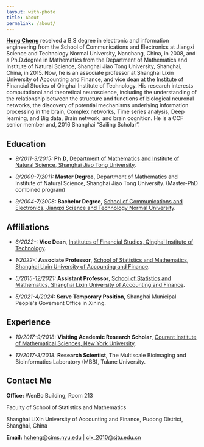 ```yaml
---
layout: with-photo
title: About
permalink: /about/
---
```


**[Hong Cheng](https://orcid.org/0000-0001-9658-2313)** received a B.S degree in electronic and information engineering from the School of Communications and Electronics at Jiangxi Science and Technology Normal University, Nanchang, China, in 2008, and a Ph.D.degree in Mathematics from the Department of Mathematics and Institute of Natural Science, Shanghai Jiao Tong University, Shanghai, China, in 2015. Now, he is an associate professor at Shanghai Lixin University of Accounting and Finance, and vice dean at the Institute of Financial Studies of Qinghai Institute of Technology. His research interests computational and theoretical neuroscience, including the understanding of the relationship between the structure and functions of biological neuronal networks, the discovery of potential mechanisms underlying information processing in the brain, Complex networks, Time series analysis, Deep learning, and Big data, Brain network, and brain cognition. He is a CCF senior member and, 2016 Shanghai “Sailing Scholar”.

## Education

* *9/2011-3/2015:* **Ph.D**, [Department of Mathematics and Institute of Natural
Science, Shanghai Jiao Tong University](https://ins.sjtu.edu.cn/peoples/chenghong).

* *9/2009-7/2011:* **Master Degree**, Department of Mathematics and Institute of
Natural Science, Shanghai Jiao Tong University. (Master-PhD combined program)

* *9/2004-7/2008:* **Bachelor Degree**, [School of Communications and Electronics,
Jiangxi Science and Technology Normal University](https://cy.jxstnu.edu.cn/news-show-78377.html).

## Affiliations
* *6/2022-:* **Vice Dean**, [Institutes of Financial Studies, 
Qinghai Institute of Technology](https://h5.newaircloud.com/detailArticle/19697333_84097_xiningwb.html).

* *1/2022-:* **Associate Professor**, [School of Statistics and Mathematics, 
Shanghai Lixin University of Accounting and Finance](https://tsxy.lixin.edu.cn/szdw/jrtjj/132960.htm).

* *5/2015-12/2021:* **Assistant Professor**, [School of Statistics and Mathematics, 
Shanghai Lixin University of Accounting and Finance](https://tsxy.lixin.edu.cn/szdw/jrtjj/132960.htm).

* *5/2021-4/2024:* **Serve Temporary Position**, Shanghai Municipal People's Govement Office in Xining.

## Experience
* *10/2017-9/2018:* **Visiting Academic Research Scholar**, [Courant Institute of Mathematical Sciences, New York University](https://math.nyu.edu/dynamic/people/visitors/visitors-ay2017-18/).

* *12/2017-3/2018:* **Research Scientist**, The Multiscale Bioimaging and Bioinformatics Laboratory (MBB), Tulane University.

## Contact Me

**Office:**
WenBo Building, Room 213

Faculty of School of Statistics and Mathematics

Shanghai LiXin University of Accounting and Finance, Pudong District, Shanghai, China

**Email:** [hcheng@cims.nyu.edu](mailto:hcheng@cims.nyu.edu) |
[clx_2010@sjtu.edu.cn](mailto:clx_2010@sjtu.edu.cn)


